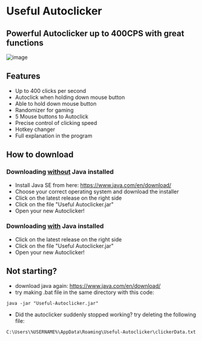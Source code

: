# Useful Autoclicker

## Powerful Autoclicker up to 400CPS with great functions

![image](https://user-images.githubusercontent.com/119070855/232733386-f12beb46-be38-4c62-9a4d-d5b51dbf9995.png)

## Features
* Up to 400 clicks per second
* Autoclick when holding down mouse button
* Able to hold down mouse button
* Randomizer for gaming
* 5 Mouse buttons to Autoclick
* Precise control of clicking speed
* Hotkey changer
* Full explanation in the program

## How to download

### Downloading <ins>without</ins> Java installed
* Install Java SE from here: https://www.java.com/en/download/
* Choose your correct operating system and download the installer
* Click on the latest release on the right side
* Click on the file "Useful Autoclicker.jar"
* Open your new Autoclicker!

### Downloading <ins>with</ins> Java installed
* Click on the latest release on the right side
* Click on the file "Useful Autoclicker.jar"
* Open your new Autoclicker!

## Not starting?
* download java again: https://www.java.com/en/download/
* try making .bat file in the same directory with this code:
```
java -jar "Useful-Autoclicker.jar"
```
* Did the autoclicker suddenly stopped working? try deleting the following file:
```
C:\Users\%USERNAME%\AppData\Roaming\Useful-Autoclicker\clickerData.txt
```
